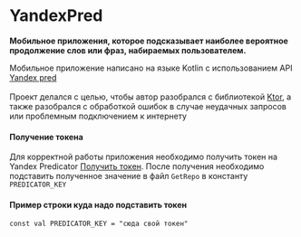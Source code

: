 # YandexPred
<parent align="center">
	<b>Мобильное приложения, которое подсказывает наиболее вероятное продолжение слов или фраз, набираемых пользователем.</b>
</parent>


<br>

Мобильное приложение написано на языке Kotlin с использованием API [Yandex pred](https://yandex.ru/dev/predictor/ "Yandex Predicator")
<br>
<br>
Проект делался с целью, чтобы автор разобрался с библиотекой [Ktor](https://ktor.io/), а также разобрался с обработкой ошибок в случае неудачных запросов или проблемным подключением к интернету

#### Получение токена
Для корректной работы приложения необходимо получить токен на Yandex Predicator [Получить токен](https://yandex.ru/dev/predictor/ "Получить токен Yandex Predicator"). После получения необходимо подставить полученное значение в файл `GetRepo` в константу `PREDICATOR_KEY`
#### Пример строки куда надо подставить токен
`const val PREDICATOR_KEY = "сюда свой токен"`
